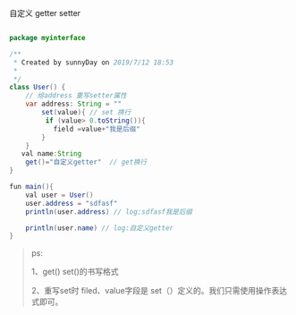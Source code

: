自定义 getter setter

```java

package myinterface

/**
 * Created by sunnyDay on 2019/7/12 18:53
 *
 */
class User() {
    // 给address 重写setter属性
    var address: String = ""
        set(value){ // set 换行
         if (value> 0.toString()){
           field =value+"我是后缀"
        }
    }
   val name:String
    get()="自定义getter"  // get换行
}

fun main(){
    val user = User()
    user.address = "sdfasf"
    println(user.address) // log:sdfasf我是后缀

    println(user.name) // log:自定义getter
}
```

> ps:
>
> 1、get() set()的书写格式
>
> 2、重写set时 filed、value字段是 set（）定义的。我们只需使用操作表达式即可。